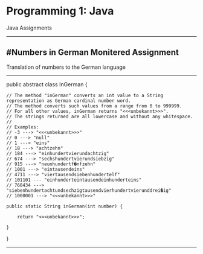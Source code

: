 # Programming 1: Java 
Java Assignments

_________________________________________________________________________________________________________________________________________________________

#Numbers in German Monitered Assignment 
-----------------------------
Translation of numbers to the German language

------------

public abstract class InGerman {

	// The method "inGerman" converts an int value to a String representation as German cardinal number word.
	// The method converts such values from a range from 0 to 999999.
	// For all other values, inGerman returns "<<<unbekannt>>>".
	// The strings returned are all lowercase and without any whitespace.
	//
	// Examples:
	// -3 ---> "<<<unbekannt>>>"
	// 0 ---> "null"
	// 1 ---> "eins"
	// 18 ---> "achtzehn"
	// 184 ---> "einhundertvierundachtzig"
	// 674 ---> "sechshundertvierundsiebzig"
	// 915 ---> "neunhundertf�nfzehn"
	// 1001 ---> "eintausendeins"
	// 4711 ---> "viertausendsiebenhundertelf"
	// 101101 --- "einhunderteintausendeinhunderteins"
	// 768434 ---> "siebenhundertachtundsechzigtausendvierhundertvierunddrei�ig"
	// 1000001 ---> "<<<unbekannt>>>"
		
	public static String inGerman(int number) {
		
		return "<<<unbekannt>>>";
		
	}
}

_________________________________________________________________________________________________________________________________________________________
